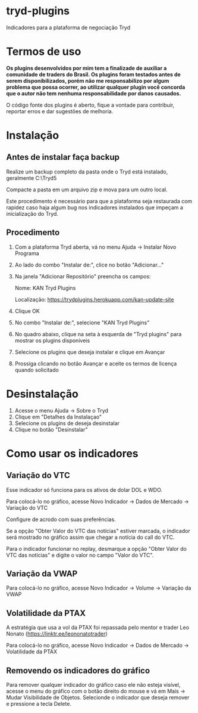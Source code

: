 # tryd-plugins

Indicadores para a plataforma de negociação Tryd

# Termos de uso

**Os plugins desenvolvidos por mim tem a finalizade de auxiliar a comunidade de traders do Brasil. Os plugins foram testados antes de serem disponibilizados, porém não me responsabilizo por algum problema que possa ocorrer, ao utilizar qualquer plugin você concorda que o autor não tem nenhuma responsabilidade por danos causados.**

O código fonte dos plugins é aberto, fique a vontade para contribuir, reportar erros e dar sugestões de melhoria.

# Instalação

## Antes de instalar faça backup

Realize um backup completo da pasta onde o Tryd está instalado, geralmente C:\Tryd5

Compacte a pasta em um arquivo zip e mova para um outro local.

Este procedimento é necessário para que a plataforma seja restaurada com rapidez caso haja algum bug nos indicadores instalados que impeçam a inicialização do Tryd.

## Procedimento

1. Com a plataforma Tryd aberta, vá no menu Ajuda -> Instalar Novo Programa
2. Ao lado do combo "Instalar de:", clice no botão "Adicionar..."
3. Na janela "Adicionar Repositório" preencha os campos:

   Nome: KAN Tryd Plugins
   
   Localização: https://trydplugins.herokuapp.com/kan-update-site

4. Clique OK
5. No combo "Instalar de:", selecione "KAN Tryd Plugins"
6. No quadro abaixo, clique na seta à esquerda de "Tryd plugins" para mostrar os plugins disponíveis
7. Selecione os plugins que deseja instalar e clique em Avançar
8. Prossiga clicando no botão Avançar e aceite os termos de licença quando solicitado

# Desinstalação

1. Acesse o menu Ajuda -> Sobre o Tryd
2. Clique em "Detalhes da Instalaçao"
3. Selecione os plugins de deseja desinstalar
4. Clique no botão "Desinstalar"

# Como usar os indicadores

## Variação do VTC

Esse indicador só funciona para os ativos de dolar DOL e WDO.

Para colocá-lo no gráfico, acesse Novo Indicador -> Dados de Mercado -> Variação do VTC

Configure de acrodo com suas preferências.

Se a opção "Obter Valor do VTC das notícias" estiver marcada, o indicador será mostrado no gráfico assim que chegar a notícia do call do VTC.

Para o indicador funcionar no replay, desmarque a opção "Obter Valor do VTC das notícias" e digite o valor no campo "Valor do VTC".

## Variação da VWAP

Para colocá-lo no gráfico, acesse Novo Indicador -> Volume -> Variação da VWAP

## Volatilidade da PTAX

A estratégia que usa a vol da PTAX foi repassada pelo mentor e trader Leo Nonato (https://linktr.ee/leononatotrader)

Para colocá-lo no gráfico, acesse Novo Indicador -> Dados de Mercado -> Volatilidade da PTAX


## Removendo os indicadores do gráfico

Para remover qualquer indicador do gráfico caso ele não esteja visível, acesse o menu do gráfico com o botão direito do mouse e vá em Mais -> Mudar Visibilidade de Objetos. Selecionde o indicador que deseja remover e pressione a tecla Delete.
